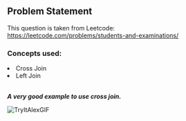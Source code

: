 ## Problem Statement

This question is taken from Leetcode: https://leetcode.com/problems/students-and-examinations/

### Concepts used:
<li>Cross Join</li>
<li>Left Join</li>

<br><i><b>A very good example to use cross join.</i></b>

![TryItAlexGIF](https://github.com/HeatTransfer/SQL_Mastery_Marathon/assets/53636141/ae1de833-b1d7-4b5b-8c64-3e6bb297e709)
